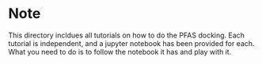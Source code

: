# Note

This directory incldues all tutorials on how to do the PFAS docking.
Each tutorial is independent, and a jupyter notebook has been provided for each.
What you need to do is to follow the notebook it has and play with it.

